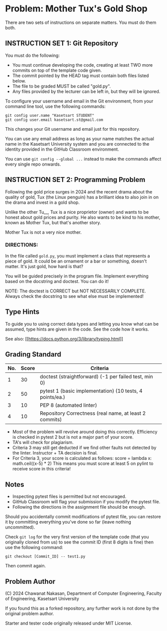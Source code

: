 # Problem: Mother Tux's Gold Shop

There are two sets of instructions on separate matters. You must do them both.

## INSTRUCTION SET 1: Git Repository

You must do the following:

* You must continue developing the code, creating at least TWO more commits on
  top of the template code given.
* The commit pointed by the HEAD tag must contain both files listed below.
* The file to be graded MUST be called "gold.py".
* Any files provided by the lecturer can be left in, but they will be ignored.

To configure your username and email in the Git environment, from your command
line tool, use the following commands:

```
git config user.name "Kasetsart STUDENT"
git config user.email kasetsart.st@gmail.com
```

This changes your Git username and email just for this repository.

You can use any email address as long as your name matches the actual name in
the Kasetsart University system and you are connected to the identity provided
in the GitHub Classroom environment.

You can use `git config --global ...` instead to make the commands affect
every single repo onwards.

## INSTRUCTION SET 2: Programming Problem

Following the gold price surges in 2024 and the recent drama about the quality
of gold, Tux (the Linux penguin) has a brilliant idea to also join in on the
drama and invest in a gold shop.

Unlike the other Tu\_\_, Tux is a nice proprietor (owner) and wants to be
honest about gold prices and purity. He also wants to be kind to his mother,
known as Mother Tux, but that's another story.

Mother Tux is not a very nice mother.

### DIRECTIONS:

In the file called `gold.py`, you must implement a class that represents a
piece of gold. It could be an ornament or a bar or something, doesn't matter.
It's just gold, how hard is that?

You will be guided precisely in the program file. Implement everything based
on the docstring and doctest. You can do it!

NOTE: The doctest is CORRECT but NOT NECESSARILY COMPLETE. Always check the
docstring to see what else must be implemented!

## Type Hints

To guide you to using correct data types and letting you know what can be
assumed, type hints are given in the code. See the code how it works.

See also: [[https://docs.python.org/3/library/typing.html]]

## Grading Standard

  No. | Score | Criteria
 ---- | ----- | ---------
   1  |   30  | doctest (straightforward) (-1 per failed test, min 0)
   2  |   50  | pytest 1 (basic implementation) (10 tests, 4 points/ea.)
   3  |   10  | PEP 8 (automated linter)
   4  |   10  | Repository Correctness (real name, at least 2 commits)

* Most of the problem will revolve around doing this correctly. Efficiency
  is checked in pytest 2 but is not a major part of your score.
* TA's will check for plagiarism.
* Criteria 3 may still get deducted if we find other faults not detected by
  the linter. Instructor + TA decision is final.
* For Criteria 3, your score is calculated as follows:
    score = lambda x: math.ceil((x-5) * 2)
  This means you must score at least 5 on pylint to receive score in this
  criteria!

## Notes

* Inspecting pytest files is permitted but not encouraged.
* GitHub Classroom will flag your submission if you modify the pytest file.
* Following the directions in the assignment file should be enough.

Should you accidentally commit modifications of pytest file, you can restore
it by committing everything you've done so far (leave nothing uncommitted).

Check `git log` for the very first version of the template code (that you
originally cloned from us) to see the commit ID (first 8 digits is fine)
then use the following command:

```
git checkout [Commit_ID] -- test1.py
```

Then commit again.

## Problem Author

(C) 2024 Chawanat Nakasan, Department of Computer Engineering,
Faculty of Engineering, Kasetsart University

If you found this as a forked repository, any further work is not done by the
original problem author.

Starter and tester code originally released under MIT License.

